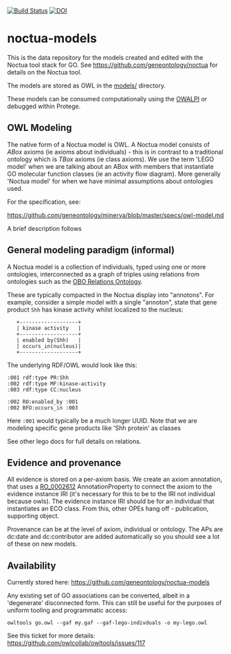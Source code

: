 [![Build Status](https://travis-ci.org/geneontology/noctua-models.svg?branch=master)](https://travis-ci.org/geneontology/noctua-models)
[![DOI](https://zenodo.org/badge/13996/geneontology/noctua-models.svg)](https://zenodo.org/badge/latestdoi/13996/geneontology/noctua-models)

# noctua-models

This is the data repository for the models created and edited with the Noctua tool stack for GO. See https://github.com/geneontology/noctua
for details on the Noctua tool.

The models are stored as OWL in the [models/](models/) directory.

These models can be consumed computationally using the [OWALPI](https://github.com/owlcs/owlapi/) or debugged within Protege.

## OWL Modeling

The native form of a Noctua model is OWL. A Noctua model consists of *ABox* axioms (ie axioms about individuals) - this is in contrast to a traditional ontology which is *TBox* axioms (ie class axioms). We use the term 'LEGO model' when we are talking about an ABox with members that instantiate GO molecular function classes (ie an activity flow diagram). More generally 'Noctua model' for when we have minimal assumptions about ontologies used.

For the specification, see:

https://github.com/geneontology/minerva/blob/master/specs/owl-model.md

A brief description follows

## General modeling paradigm (informal)

A Noctua model is a collection of individuals, typed using one or more
ontologies, interconnected as a graph of triples using relations from
ontologies such as the [OBO Relations Ontology](https://github.com/oborel/obo-relations).

These are typically compacted in the Noctua display into
"annotons". For example, consider a simple model with a single
"annoton", state that gene product `Shh` has kinase activity whilst
localized to the nucleus:

```
   +-------------------+
   | kinase activity   |
   +-------------------+
   | enabled by(Shh)   |
   | occurs_in(nucleus)|
   +-------------------+
```

The underlying RDF/OWL would look like this:

```
:001 rdf:type PR:Shh
:002 rdf:type MF:kinase-activity
:003 rdf:type CC:nucleus

:002 RO:enabled_by :001
:002 BFO:occurs_in :003
```

Here `:001` would typically be a much longer UUID. Note that we are
modeling specific gene products like 'Shh protein' as classes

See other lego docs for full details on relations. 

## Evidence and provenance

All evidence is stored on a per-axiom basis. We create an axiom annotation, that uses a [RO_0002612](http://purl.obolibrary.org/obo/RO_0002612) AnnotationProperty to connect the axiom to the evidence instance IRI (it's necessary for this to be to the IRI not individual because owls). The evidence instance IRI should be for an individual that instantiates an ECO class. From this, other OPEs hang off - publication, supporting object.

Provenance can be at the level of axiom, individual or ontology. The APs are dc:date and dc:contributor are added automatically so you should see a lot of these on new models.

## Availability

Currently stored here:
https://github.com/geneontology/noctua-models

Any existing set of GO associations can be converted, albeit in a 'degenerate' disconnected form. This can still be useful for the purposes of uniform tooling and programmatic access:

    owltools go.owl --gaf my.gaf --gaf-lego-indivduals -o my-lego.owl
    
See this ticket for more details: https://github.com/owlcollab/owltools/issues/117
